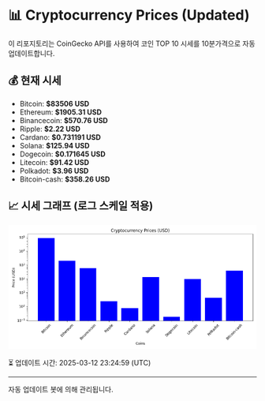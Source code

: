 
# 📊 Cryptocurrency Prices (Updated)

이 리포지토리는 CoinGecko API를 사용하여 코인 TOP 10 시세를 10분가격으로 자동 업데이트합니다.

## 💰 현재 시세
- Bitcoin: **$83506 USD**
- Ethereum: **$1905.31 USD**
- Binancecoin: **$570.76 USD**
- Ripple: **$2.22 USD**
- Cardano: **$0.731191 USD**
- Solana: **$125.94 USD**
- Dogecoin: **$0.171645 USD**
- Litecoin: **$91.42 USD**
- Polkadot: **$3.96 USD**
- Bitcoin-cash: **$358.26 USD**

## 📈 시세 그래프 (로그 스케일 적용)
![Crypto Prices](crypto_prices.png)

⏳ 업데이트 시간: 2025-03-12 23:24:59 (UTC)

---
자동 업데이트 봇에 의해 관리됩니다.
